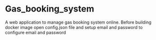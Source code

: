 # Gas_booking_system
A web application to manage gas booking system online.
Before building docker image open config.json file and setup email and password to configure email and password
 
